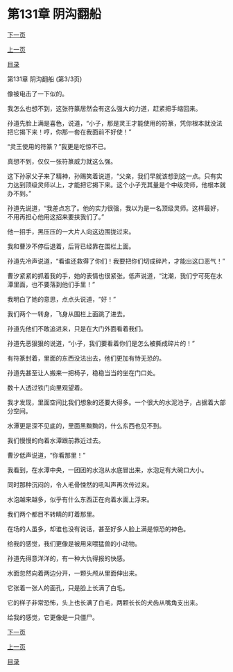 <h1>第131章  阴沟翻船</h1>
            <div><p><a href="./0393_%E7%AC%AC132%E7%AB%A0_%E5%9C%B0%E7%89%A2.md">下一页</a></p><p><a href="./0391_%E7%AC%AC131%E7%AB%A0_%E9%98%B4%E6%B2%9F%E7%BF%BB%E8%88%B9.md">上一页</a></p><p><a href="../">目录</a></p></div>
            <div><p>第131章  阴沟翻船 (第3/3页)</p><p>像被电击了一下似的。</p><p>我怎么也想不到，这张符篆居然会有这么强大的力道，赶紧把手缩回来。</p><p>孙道先脸上满是喜色，说道，“小子，那是灵王才能使用的符篆，凭你根本就没法把它揭下来！哼，你那一套在我面前不好使！”</p><p>“灵王使用的符篆？”我更是吃惊不已。</p><p>真想不到，仅仅一张符篆威力就这么强。</p><p>这下孙家父子来了精神，孙赐笑着说道，“父亲，我们早就该想到这一点。只有实力达到顶级灵师以上，才能把它揭下来。这个小子充其量是个中级灵师，他根本就办不到。”</p><p>孙道先说道，“我差点忘了。他的实力很强，我以为是一名顶级灵师。这样最好，不用再担心他用这招来要挟我们了。”</p><p>他一招手，黑压压的一大片人向这边围拢过来。</p><p>我和曹汐不停后退着，后背已经靠在围栏上面。</p><p>孙道先冷声说道，“看谁还救得了你们！我要把你们切成碎片，才能出这口恶气！”</p><p>曹汐紧紧的抓着我的手，她的表情也很紧张。低声说道，“沈潮，我们宁可死在水潭里面，也不要落到他们手里！”</p><p>我明白了她的意思，点点头说道，“好！”</p><p>我们两个一转身，飞身从围栏上面跳了进去。</p><p>孙道先他们不敢追进来，只是在大门外面看着我们。</p><p>孙道先恶狠狠的说道，“小子，我们要看着你们是怎么被撕成碎片的！”</p><p>有符篆封着，里面的东西没法出去，他们更加有恃无恐的。</p><p>孙道先甚至让人搬来一把椅子，稳稳当当的坐在门口处。</p><p>数十人透过铁门向里观望着。</p><p>我才发现，里面空间比我们想象的还要大得多。一个很大的水泥池子，占据着大部分空间。</p><p>水潭更是深不见底的，里面黑黝黝的，什么东西也见不到。</p><p>我们慢慢的向着水潭跟前靠近过去。</p><p>曹汐低声说道，“你看那里！”</p><p>我看到，在水潭中央，一团团的水泡从水底冒出来，水泡足有大碗口大小。</p><p>同时那种沉闷的，令人毛骨悚然的吼叫声再次传过来。</p><p>水泡越来越多，似乎有什么东西正在向着水面上浮来。</p><p>我们两个都目不转睛的盯着那里。</p><p>在场的人虽多，却谁也没有说话，甚至好多人脸上满是惊恐的神色。</p><p>给我的感觉，我们更像是被用来喂猛兽的小动物。</p><p>孙道先得意洋洋的，有一种大仇得报的快感。</p><p>水面忽然向着两边分开，一颗头颅从里面伸出来。</p><p>它张着一张人的面孔，只是脸上长满了白毛。</p><p>它的样子非常恐怖，头上也长满了白毛，两颗长长的犬齿从嘴角支出来。</p><p>给我的感觉，它更像是一只僵尸。</p></div>
            <div><p><a href="./0393_%E7%AC%AC132%E7%AB%A0_%E5%9C%B0%E7%89%A2.md">下一页</a></p><p><a href="./0391_%E7%AC%AC131%E7%AB%A0_%E9%98%B4%E6%B2%9F%E7%BF%BB%E8%88%B9.md">上一页</a></p><p><a href="../">目录</a></p></div>